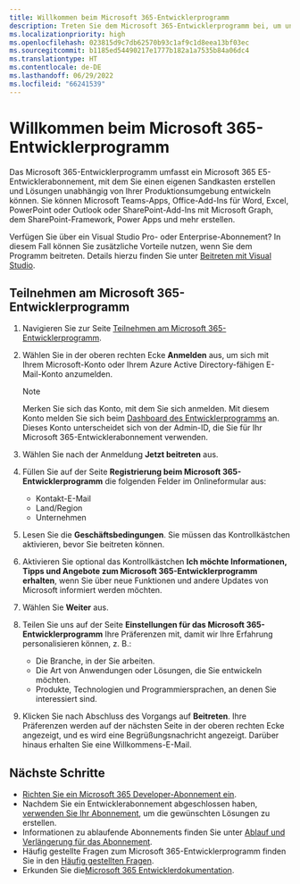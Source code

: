 ```yaml
---
title: Willkommen beim Microsoft 365-Entwicklerprogramm
description: Treten Sie dem Microsoft 365-Entwicklerprogramm bei, um unabhängig von Ihrer Produktionsumgebung Microsoft 365-Lösungen zu entwickeln.
ms.localizationpriority: high
ms.openlocfilehash: 023815d9c7db62570b93c1af9c1d8eea13bf03ec
ms.sourcegitcommit: b1185ed54490217e1777b182a1a7535b84a06dc4
ms.translationtype: HT
ms.contentlocale: de-DE
ms.lasthandoff: 06/29/2022
ms.locfileid: "66241539"
---
```

# <a name="welcome-to-the-microsoft-365-developer-program"></a>Willkommen beim Microsoft 365-Entwicklerprogramm

Das Microsoft 365-Entwicklerprogramm umfasst ein Microsoft 365 E5-Entwicklerabonnement, mit dem Sie einen eigenen Sandkasten erstellen und Lösungen unabhängig von Ihrer Produktionsumgebung entwickeln können. Sie können Microsoft Teams-Apps, Office-Add-Ins für Word, Excel, PowerPoint oder Outlook oder SharePoint-Add-Ins mit Microsoft Graph, dem SharePoint-Framework, Power Apps und mehr erstellen.

Verfügen Sie über ein Visual Studio Pro- oder Enterprise-Abonnement? In diesem Fall können Sie zusätzliche Vorteile nutzen, wenn Sie dem Programm beitreten. Details hierzu finden Sie unter [Beitreten mit Visual Studio](join-with-visual-studio.md).

## <a name="join-the-microsoft-365-developer-program"></a>Teilnehmen am Microsoft 365-Entwicklerprogramm

1. Navigieren Sie zur Seite [Teilnehmen am Microsoft 365-Entwicklerprogramm](https://developer.microsoft.com/en-us/microsoft-365/dev-program). 

2. Wählen Sie in der oberen rechten Ecke **Anmelden** aus, um sich mit Ihrem Microsoft-Konto oder Ihrem Azure Active Directory-fähigen E-Mail-Konto anzumelden.

    > [!NOTE]
    > Merken Sie sich das Konto, mit dem Sie sich anmelden. Mit diesem Konto melden Sie sich beim [Dashboard des Entwicklerprogramms](https://developer.microsoft.com/office/profile) an. Dieses Konto unterscheidet sich von der Admin-ID, die Sie für Ihr Microsoft 365-Entwicklerabonnement verwenden.

3. Wählen Sie nach der Anmeldung **Jetzt beitreten** aus.

4. Füllen Sie auf der Seite **Registrierung beim Microsoft 365-Entwicklerprogramm** die folgenden Felder im Onlineformular aus:

    - Kontakt-E-Mail
    - Land/Region
    - Unternehmen

5. Lesen Sie die **Geschäftsbedingungen**. Sie müssen das Kontrollkästchen aktivieren, bevor Sie beitreten können.

6. Aktivieren Sie optional das Kontrollkästchen **Ich möchte Informationen, Tipps und Angebote zum Microsoft 365-Entwicklerprogramm erhalten**, wenn Sie über neue Funktionen und andere Updates von Microsoft informiert werden möchten. 

7. Wählen Sie **Weiter** aus.

8. Teilen Sie uns auf der Seite **Einstellungen für das Microsoft 365-Entwicklerprogramm** Ihre Präferenzen mit, damit wir Ihre Erfahrung personalisieren können, z. B.:

    - Die Branche, in der Sie arbeiten.
    - Die Art von Anwendungen oder Lösungen, die Sie entwickeln möchten.
    - Produkte, Technologien und Programmiersprachen, an denen Sie interessiert sind.

9. Klicken Sie nach Abschluss des Vorgangs auf **Beitreten**. Ihre Präferenzen werden auf der nächsten Seite in der oberen rechten Ecke angezeigt, und es wird eine Begrüßungsnachricht angezeigt. Darüber hinaus erhalten Sie eine Willkommens-E-Mail.



## <a name="next-steps"></a>Nächste Schritte

- [Richten Sie ein Microsoft 365 Developer-Abonnement ein](microsoft-365-developer-program-get-started.md). 
- Nachdem Sie ein Entwicklerabonnement abgeschlossen haben, [verwenden Sie Ihr Abonnement](build-microsoft-365-solutions.md), um die gewünschten Lösungen zu erstellen.
- Informationen zu ablaufende Abonnements finden Sie unter [Ablauf und Verlängerung für das Abonnement](subscription-expiration-and-renewal.md).
- Häufig gestellte Fragen zum Microsoft 365-Entwicklerprogramm finden Sie in den [Häufig gestellten Fragen](microsoft-365-developer-program-faq.yml).
- Erkunden Sie die[Microsoft 365 Entwicklerdokumentation](/microsoft-365/developer).


